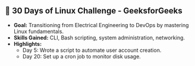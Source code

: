 ## 🐧 30 Days of Linux Challenge - GeeksforGeeks
- **Goal:** Transitioning from Electrical Engineering to DevOps by mastering Linux fundamentals.  
- **Skills Gained:** CLI, Bash scripting, system administration, networking.  
- **Highlights:**  
  - Day 5: Wrote a script to automate user account creation.  
  - Day 20: Set up a cron job to monitor disk usage.
